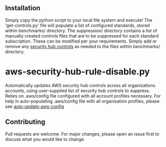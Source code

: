 ## Installation
Simply copy the python script to your local file system and execute!  The 'get-controls.py' file will populate a list of configured standards, stored within benchmarks/ directory. The suppression/ directory contains a list of manually created controls files that are to be suppressed for each standard subscription. These can be modified per your requirements. Simply add or remove any [security hub controls](https://docs.aws.amazon.com/securityhub/latest/userguide/securityhub-controls-reference.html) as needed to the files within benchmarks/ directory.

# aws-security-hub-rule-disable.py
Automatically updates AWS security hub controls across all organizations accounts, using user-supplied list of security hub controls to suppress. Relies on .aws/config file configured with all account profiles necessary. For help in auto-populating .aws/config file with all organisation profiles, please see [auto-update-aws-config](https://github.com/security-man/auto-update-aws-config)

## Contributing
Pull requests are welcome. For major changes, please open an issue first to discuss what you would like to change.